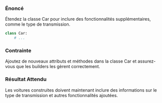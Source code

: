 ### Énoncé

Étendez la classe Car pour inclure des fonctionnalités supplémentaires, comme le type de transmission.

```python
class Car:
    # ...
```

### Contrainte

Ajoutez de nouveaux attributs et méthodes dans la classe Car et assurez-vous que les builders les gèrent correctement.

### Résultat Attendu

Les voitures construites doivent maintenant inclure des informations sur le type de transmission et autres fonctionnalités ajoutées.